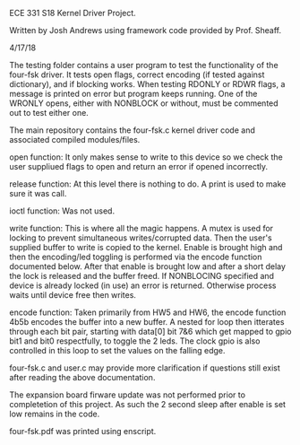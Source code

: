 ECE 331 S18 Kernel Driver Project.

Written by Josh Andrews using framework code provided by Prof. Sheaff.

4/17/18


The testing folder contains a user program to test the functionality of the four-fsk driver.
It tests open flags, correct encoding (if tested against dictionary), and if blocking works.
When testing RDONLY or RDWR flags, a message is printed on error but program keeps running.
One of the WRONLY opens, either with NONBLOCK or without, must be commented out to test either one.

The main repository contains the four-fsk.c kernel driver code and associated compiled modules/files.

open function:
It only makes sense to write to this device so we check the user suppliued flags to open and return an error if opened incorrectly.

release function:
At this level there is nothing to do. A print is used to make sure it was call.

ioctl function:
Was not used.

write function:
This is where all the magic happens.  A mutex is used for locking to prevent simultaneous writes/corrupted data.  Then the user's supplied buffer to write is copied to the kernel.  Enable is brought high and then the encoding/led toggling is performed via the encode function documented below.  After that enable is brought low and after a short delay the lock is released and the buffer freed.
If NONBLOCING specified and device is already locked (in use) an error is returned.  Otherwise process waits until device free then writes.


encode function:
Taken primarily from HW5 and HW6, the encode function 4b5b encodes the buffer into a new buffer.  A nested for loop then itterates through each bit pair, starting with data[0] bit 7&6 which get mapped to gpio bit1 and bit0 respectfully, to toggle the 2 leds.  The clock gpio is also controlled in this loop to set the values on the falling edge.

four-fsk.c and user.c may provide more clarification if questions still exist after reading the above documentation.

The expansion board firware update was not performed prior to completetion of this project.  As such the 2 second sleep after enable is set low remains in the code.


four-fsk.pdf was printed using enscript.